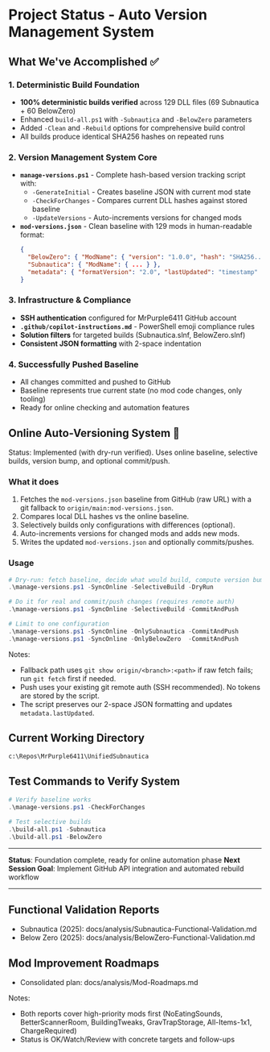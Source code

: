 # Project Status - Auto Version Management System

## What We've Accomplished ✅

### 1. Deterministic Build Foundation
- **100% deterministic builds verified** across 129 DLL files (69 Subnautica + 60 BelowZero)
- Enhanced `build-all.ps1` with `-Subnautica` and `-BelowZero` parameters
- Added `-Clean` and `-Rebuild` options for comprehensive build control
- All builds produce identical SHA256 hashes on repeated runs

### 2. Version Management System Core
- **`manage-versions.ps1`** - Complete hash-based version tracking script with:
  - `-GenerateInitial` - Creates baseline JSON with current mod state
  - `-CheckForChanges` - Compares current DLL hashes against stored baseline
  - `-UpdateVersions` - Auto-increments versions for changed mods
- **`mod-versions.json`** - Clean baseline with 129 mods in human-readable format:
  ```json
  {
    "BelowZero": { "ModName": { "version": "1.0.0", "hash": "SHA256...", "lastChanged": "timestamp", "dllPath": "path" } },
    "Subnautica": { "ModName": { ... } },
    "metadata": { "formatVersion": "2.0", "lastUpdated": "timestamp" }
  }
  ```

### 3. Infrastructure & Compliance
- **SSH authentication** configured for MrPurple6411 GitHub account
- **`.github/copilot-instructions.md`** - PowerShell emoji compliance rules
- **Solution filters** for targeted builds (Subnautica.slnf, BelowZero.slnf)
- **Consistent JSON formatting** with 2-space indentation

### 4. Successfully Pushed Baseline
- All changes committed and pushed to GitHub
- Baseline represents true current state (no mod code changes, only tooling)
- Ready for online checking and automation features

## Online Auto-Versioning System 🚀

Status: Implemented (with dry-run verified). Uses online baseline, selective builds, version bump, and optional commit/push.

### What it does
1. Fetches the `mod-versions.json` baseline from GitHub (raw URL) with a git fallback to `origin/main:mod-versions.json`.
2. Compares local DLL hashes vs the online baseline.
3. Selectively builds only configurations with differences (optional).
4. Auto-increments versions for changed mods and adds new mods.
5. Writes the updated `mod-versions.json` and optionally commits/pushes.

### Usage
```powershell
# Dry-run: fetch baseline, decide what would build, compute version bumps, but do not write/push
.\manage-versions.ps1 -SyncOnline -SelectiveBuild -DryRun

# Do it for real and commit/push changes (requires remote auth)
.\manage-versions.ps1 -SyncOnline -SelectiveBuild -CommitAndPush

# Limit to one configuration
.\manage-versions.ps1 -SyncOnline -OnlySubnautica -CommitAndPush
.\manage-versions.ps1 -SyncOnline -OnlyBelowZero  -CommitAndPush
```

Notes:
- Fallback path uses `git show origin/<branch>:<path>` if raw fetch fails; run `git fetch` first if needed.
- Push uses your existing git remote auth (SSH recommended). No tokens are stored by the script.
- The script preserves our 2-space JSON formatting and updates `metadata.lastUpdated`.

## Current Working Directory
`c:\Repos\MrPurple6411\UnifiedSubnautica`

## Test Commands to Verify System
```powershell
# Verify baseline works
.\manage-versions.ps1 -CheckForChanges

# Test selective builds
.\build-all.ps1 -Subnautica
.\build-all.ps1 -BelowZero
```

---
**Status**: Foundation complete, ready for online automation phase
**Next Session Goal**: Implement GitHub API integration and automated rebuild workflow

---

## Functional Validation Reports

- Subnautica (2025): docs/analysis/Subnautica-Functional-Validation.md
- Below Zero (2025): docs/analysis/BelowZero-Functional-Validation.md

## Mod Improvement Roadmaps

- Consolidated plan: docs/analysis/Mod-Roadmaps.md

Notes:
- Both reports cover high-priority mods first (NoEatingSounds, BetterScannerRoom, BuildingTweaks, GravTrapStorage, All-Items-1x1, ChargeRequired)
- Status is OK/Watch/Review with concrete targets and follow-ups
